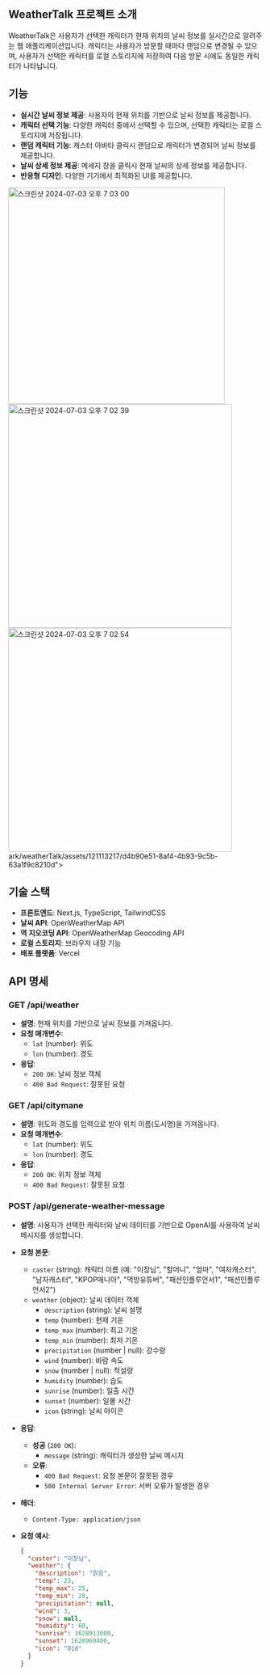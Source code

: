 
## WeatherTalk 프로젝트 소개

WeatherTalk은 사용자가 선택한 캐릭터가 현재 위치의 날씨 정보를 실시간으로 알려주는 웹 애플리케이션입니다. 캐릭터는 사용자가 방문할 때마다 랜덤으로 변경될 수 있으며, 사용자가 선택한 캐릭터를 로컬 스토리지에 저장하여 다음 방문 시에도 동일한 캐릭터가 나타납니다.

## 기능
- **실시간 날씨 정보 제공**: 사용자의 현재 위치를 기반으로 날씨 정보를 제공합니다.
- **캐릭터 선택 기능**: 다양한 캐릭터 중에서 선택할 수 있으며, 선택한 캐릭터는 로컬 스토리지에 저장됩니다.
- **랜덤 캐릭터 기능**: 캐스터 아바타 클릭시 랜덤으로 캐릭터가 변경되어 날씨 정보를 제공합니다.
- **날씨 상세 정보 제공**: 메세지 창을 클릭시 현재 날씨의 상세 정보를 제공합니다.
- **반응형 디자인**: 다양한 기기에서 최적화된 UI를 제공합니다.

<img width="429" alt="스크린샷 2024-07-03 오후 7 03 00" src="https://github.com/Solyi-Park/weatherTalk/assets/121113217/2a813c4e-07bb-4864-b3e5-52df29c62441">
<img width="443" alt="스크린샷 2024-07-03 오후 7 02 39" src="https://github.com/Solyi-Park/weatherTalk/assets/121113217/8c76cbc1-b193-4ac5-bdf7-ae8c9994e050">
<img width="443" alt="스크린샷 2024-07-03 오후 7 02 54" src="https://github.com/Solyi-P
<img width="426" alt="스크린샷 2024-07-03 오후 7 03 31" src="https://github.com/Solyi-Park/weatherTalk/assets/121113217/6b368fe9-b25d-4272-83a9-d71e913bdd19">
ark/weatherTalk/assets/121113217/d4b90e51-8af4-4b93-9c5b-63a1f9c8210d">


## 기술 스택

- **프론트엔드**: Next.js, TypeScript, TailwindCSS
- **날씨 API**: OpenWeatherMap API
- **역 지오코딩 API**: OpenWeatherMap Geocoding API
- **로컬 스토리지**: 브라우저 내장 기능
- **배포 플랫폼**: Vercel

## API 명세

### GET /api/weather

- **설명**: 현재 위치를 기반으로 날씨 정보를 가져옵니다.
- **요청 매개변수**:
  - `lat` (number): 위도
  - `lon` (number): 경도
- **응답**:
  - `200 OK`: 날씨 정보 객체
  - `400 Bad Request`: 잘못된 요청

### GET /api/citymane

- **설명**: 위도와 경도를 입력으로 받아 위치 이름(도시명)을 가져옵니다.
- **요청 매개변수**:
  - `lat` (number): 위도
  - `lon` (number): 경도
- **응답**:
  - `200 OK`: 위치 정보 객체
  - `400 Bad Request`: 잘못된 요청

### POST /api/generate-weather-message

- **설명**: 사용자가 선택한 캐릭터와 날씨 데이터를 기반으로 OpenAI를 사용하여 날씨 메시지를 생성합니다.

- **요청 본문**:
  - `caster` (string): 캐릭터 이름 (예: "이장님", "할머니", "엄마", "여자캐스터", "남자캐스터", "KPOP매니아", "먹방유튜버", "패션인플루언서1", "패션인플루언서2")
  - `weather` (object): 날씨 데이터 객체
    - `description` (string): 날씨 설명
    - `temp` (number): 현재 기온
    - `temp_max` (number): 최고 기온
    - `temp_min` (number): 최저 기온
    - `precipitation` (number | null): 강수량
    - `wind` (number): 바람 속도
    - `snow` (number | null): 적설량
    - `humidity` (number): 습도
    - `sunrise` (number): 일출 시간
    - `sunset` (number): 일몰 시간
    - `icon` (string): 날씨 아이콘

- **응답**:
  - **성공** (`200 OK`):
    - `message` (string): 캐릭터가 생성한 날씨 메시지
  - **오류**:
    - `400 Bad Request`: 요청 본문이 잘못된 경우
    - `500 Internal Server Error`: 서버 오류가 발생한 경우

- **헤더**:
  - `Content-Type: application/json`

- **요청 예시**:

  ```json
  {
    "caster": "이장님",
    "weather": {
      "description": "맑음",
      "temp": 23,
      "temp_max": 25,
      "temp_min": 20,
      "precipitation": null,
      "wind": 3,
      "snow": null,
      "humidity": 60,
      "sunrise": 1628913600,
      "sunset": 1628960400,
      "icon": "01d"
    }
  }

